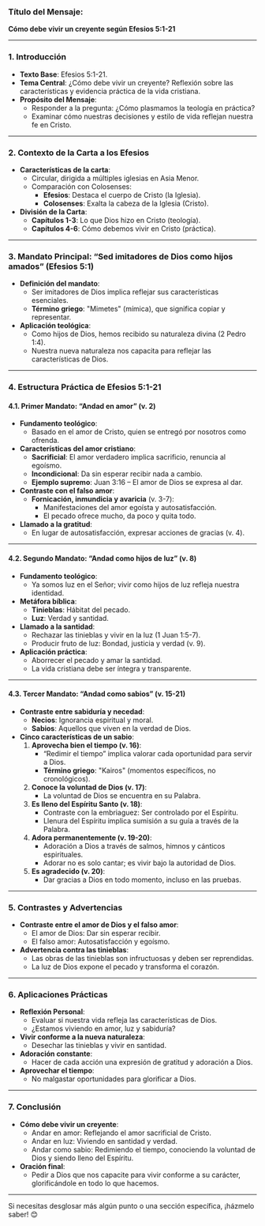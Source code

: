### **Título del Mensaje**:

**Cómo debe vivir un creyente según Efesios 5:1-21**

---

### **1. Introducción**

- **Texto Base**: Efesios 5:1-21.
- **Tema Central**: ¿Cómo debe vivir un creyente? Reflexión sobre las características y evidencia práctica de la vida cristiana.
- **Propósito del Mensaje**:
  - Responder a la pregunta: ¿Cómo plasmamos la teología en práctica?
  - Examinar cómo nuestras decisiones y estilo de vida reflejan nuestra fe en Cristo.

---

### **2. Contexto de la Carta a los Efesios**

- **Características de la carta**:
  - Circular, dirigida a múltiples iglesias en Asia Menor.
  - Comparación con Colosenses:
    - **Efesios**: Destaca el cuerpo de Cristo (la Iglesia).
    - **Colosenses**: Exalta la cabeza de la Iglesia (Cristo).
- **División de la Carta**:
  - **Capítulos 1-3**: Lo que Dios hizo en Cristo (teología).
  - **Capítulos 4-6**: Cómo debemos vivir en Cristo (práctica).

---

### **3. Mandato Principal: “Sed imitadores de Dios como hijos amados” (Efesios 5:1)**

- **Definición del mandato**:
  - Ser imitadores de Dios implica reflejar sus características esenciales.
  - **Término griego**: "Mimetes" (mímica), que significa copiar y representar.
- **Aplicación teológica**:
  - Como hijos de Dios, hemos recibido su naturaleza divina (2 Pedro 1:4).
  - Nuestra nueva naturaleza nos capacita para reflejar las características de Dios.

---

### **4. Estructura Práctica de Efesios 5:1-21**

#### **4.1. Primer Mandato: “Andad en amor” (v. 2)**

- **Fundamento teológico**:
  - Basado en el amor de Cristo, quien se entregó por nosotros como ofrenda.
- **Características del amor cristiano**:
  - **Sacrificial**: El amor verdadero implica sacrificio, renuncia al egoísmo.
  - **Incondicional**: Da sin esperar recibir nada a cambio.
  - **Ejemplo supremo**: Juan 3:16 – El amor de Dios se expresa al dar.
- **Contraste con el falso amor**:
  - **Fornicación, inmundicia y avaricia** (v. 3-7):
    - Manifestaciones del amor egoísta y autosatisfacción.
    - El pecado ofrece mucho, da poco y quita todo.
- **Llamado a la gratitud**:
  - En lugar de autosatisfacción, expresar acciones de gracias (v. 4).

---

#### **4.2. Segundo Mandato: “Andad como hijos de luz” (v. 8)**

- **Fundamento teológico**:
  - Ya somos luz en el Señor; vivir como hijos de luz refleja nuestra identidad.
- **Metáfora bíblica**:
  - **Tinieblas**: Hábitat del pecado.
  - **Luz**: Verdad y santidad.
- **Llamado a la santidad**:
  - Rechazar las tinieblas y vivir en la luz (1 Juan 1:5-7).
  - Producir fruto de luz: Bondad, justicia y verdad (v. 9).
- **Aplicación práctica**:
  - Aborrecer el pecado y amar la santidad.
  - La vida cristiana debe ser íntegra y transparente.

---

#### **4.3. Tercer Mandato: “Andad como sabios” (v. 15-21)**

- **Contraste entre sabiduría y necedad**:
  - **Necios**: Ignorancia espiritual y moral.
  - **Sabios**: Aquellos que viven en la verdad de Dios.
- **Cinco características de un sabio**:
  1. **Aprovecha bien el tiempo (v. 16)**:
     - “Redimir el tiempo” implica valorar cada oportunidad para servir a Dios.
     - **Término griego**: "Kairos" (momentos específicos, no cronológicos).
  2. **Conoce la voluntad de Dios (v. 17)**:
     - La voluntad de Dios se encuentra en su Palabra.
  3. **Es lleno del Espíritu Santo (v. 18)**:
     - Contraste con la embriaguez: Ser controlado por el Espíritu.
     - Llenura del Espíritu implica sumisión a su guía a través de la Palabra.
  4. **Adora permanentemente (v. 19-20)**:
     - Adoración a Dios a través de salmos, himnos y cánticos espirituales.
     - Adorar no es solo cantar; es vivir bajo la autoridad de Dios.
  5. **Es agradecido (v. 20)**:
     - Dar gracias a Dios en todo momento, incluso en las pruebas.

---

### **5. Contrastes y Advertencias**

- **Contraste entre el amor de Dios y el falso amor**:
  - El amor de Dios: Dar sin esperar recibir.
  - El falso amor: Autosatisfacción y egoísmo.
- **Advertencia contra las tinieblas**:
  - Las obras de las tinieblas son infructuosas y deben ser reprendidas.
  - La luz de Dios expone el pecado y transforma el corazón.

---

### **6. Aplicaciones Prácticas**

- **Reflexión Personal**:
  - Evaluar si nuestra vida refleja las características de Dios.
  - ¿Estamos viviendo en amor, luz y sabiduría?
- **Vivir conforme a la nueva naturaleza**:
  - Desechar las tinieblas y vivir en santidad.
- **Adoración constante**:
  - Hacer de cada acción una expresión de gratitud y adoración a Dios.
- **Aprovechar el tiempo**:
  - No malgastar oportunidades para glorificar a Dios.

---

### **7. Conclusión**

- **Cómo debe vivir un creyente**:
  - Andar en amor: Reflejando el amor sacrificial de Cristo.
  - Andar en luz: Viviendo en santidad y verdad.
  - Andar como sabio: Redimiendo el tiempo, conociendo la voluntad de Dios y siendo lleno del Espíritu.
- **Oración final**:
  - Pedir a Dios que nos capacite para vivir conforme a su carácter, glorificándole en todo lo que hacemos.

---

Si necesitas desglosar más algún punto o una sección específica, ¡házmelo saber! 😊
